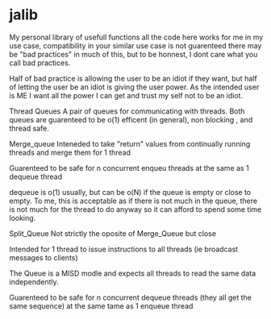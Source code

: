 # jalib
My personal library of usefull functions 
all the code here works for me in my use case, compatibility in your similar use case is not guarenteed
there may be "bad practices" in much of this, but to be honnest, I dont care what you call bad practices.

Half of bad practice is allowing the user to be an idiot if they want, but half of letting the user be an idiot
is giving the user power.  As the intended user is ME I want all the power I can get and trust my self not to be an idiot.

Thread Queues
A pair of queues for communicating with threads.  Both queues are guarenteed to be o(1) efficent (in general), non blocking , and thread safe.

Merge_queue
Inteneded to take "return" values from continually running threads and merge them for 1 thread

Guarenteed to be safe for n concurrent enqueu threads at the same as 1 dequeue thread

dequeue is o(1) usually, but can be o(N) if the queue is empty or close to empty.  To me, this is acceptable as if there is not much in the queue, there is not much for the thread to do anyway so it can afford to spend some time looking.

Split_Queue
Not strictly the oposite of Merge_Queue but close

Intended for 1 thread to issue instructions to all threads (ie broadcast messages to clients)

The Queue is a MISD modle and expects all threads to read the same data independently.

Guarenteed to be safe for n concurrent dequeue threads (they all get the same sequence) at the same tame as 1 enqueue thread 
